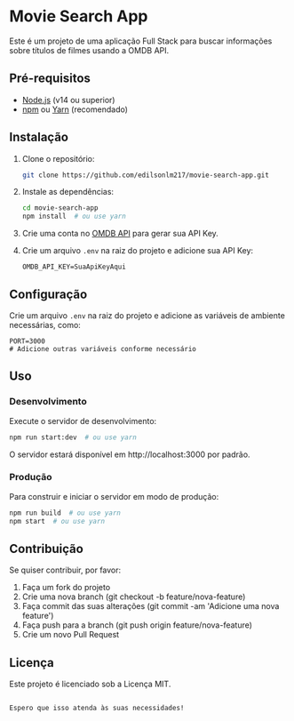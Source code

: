 # Movie Search App

Este é um projeto de uma aplicação Full Stack para buscar informações sobre títulos de filmes usando a OMDB API.

## Pré-requisitos

- [Node.js](https://nodejs.org/) (v14 ou superior)
- [npm](https://www.npmjs.com/) ou [Yarn](https://yarnpkg.com/) (recomendado)

## Instalação

1. Clone o repositório:

    ```bash
    git clone https://github.com/edilsonlm217/movie-search-app.git
    ```

2. Instale as dependências:

    ```bash
    cd movie-search-app
    npm install  # ou use yarn
    ```

3. Crie uma conta no [OMDB API](http://www.omdbapi.com/) para gerar sua API Key.

4. Crie um arquivo `.env` na raiz do projeto e adicione sua API Key:

    ```env
    OMDB_API_KEY=SuaApiKeyAqui
    ```

## Configuração

Crie um arquivo `.env` na raiz do projeto e adicione as variáveis de ambiente necessárias, como:

```env
PORT=3000
# Adicione outras variáveis conforme necessário
```

## Uso

### Desenvolvimento

Execute o servidor de desenvolvimento:

```bash
npm run start:dev  # ou use yarn
```

O servidor estará disponível em http://localhost:3000 por padrão.

### Produção

Para construir e iniciar o servidor em modo de produção:

```bash
npm run build  # ou use yarn
npm start  # ou use yarn
```

## Contribuição

Se quiser contribuir, por favor:

1. Faça um fork do projeto
2. Crie uma nova branch (git checkout -b feature/nova-feature)
3. Faça commit das suas alterações (git commit -am 'Adicione uma nova feature')
4. Faça push para a branch (git push origin feature/nova-feature)
5. Crie um novo Pull Request

## Licença

Este projeto é licenciado sob a Licença MIT.
```

Espero que isso atenda às suas necessidades!